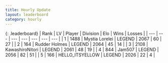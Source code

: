 ```yaml
---
title: Hourly Update
layout: leaderboard
category: hourly
---
```


{: .leaderboard}
| Rank | LV | Player | Division | Elo | Wins | Losses |
| --- | --- | --- | --- | --- | --- | --- |
| <span data-change="2">1</span> | 1488 | <span title="ID: 315148">Mystia Lorelei</span> | LEGEND | <span data-change="7">2067</span> | <span data-change="1">60</span> | <span data-change="0">27</span> |
| <span data-change="-1">2</span> | 164 | <span title="ID: 219412">Rudder Holmes</span> | LEGEND | <span data-change="0">2064</span> | <span data-change="0">45</span> | <span data-change="0">14</span> |
| <span data-change="-1">3</span> | 2108 | <span title="ID: 164871">KawashiroNitori</span> | LEGEND | <span data-change="0">2061</span> | <span data-change="0">48</span> | <span data-change="0">19</span> |
| <span data-change="0">4</span> | 844 | <span title="ID: 521406">Jam507</span> | LEGEND | <span data-change="18">2056</span> | <span data-change="3">82</span> | <span data-change="0">51</span> |
| <span data-change="0">5</span> | 166 | <span title="ID: 528147">HELLO_ITSYELLOW</span> | LEGEND | <span data-change="0">2026</span> | <span data-change="0">22</span> | <span data-change="0">4</span> |